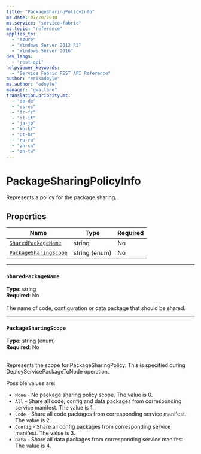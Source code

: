 ```yaml
---
title: "PackageSharingPolicyInfo"
ms.date: 07/20/2018
ms.service: "service-fabric"
ms.topic: "reference"
applies_to: 
  - "Azure"
  - "Windows Server 2012 R2"
  - "Windows Server 2016"
dev_langs: 
  - "rest-api"
helpviewer_keywords: 
  - "Service Fabric REST API Reference"
author: "erikadoyle"
ms.author: "edoyle"
manager: "gwallace"
translation.priority.mt: 
  - "de-de"
  - "es-es"
  - "fr-fr"
  - "it-it"
  - "ja-jp"
  - "ko-kr"
  - "pt-br"
  - "ru-ru"
  - "zh-cn"
  - "zh-tw"
---
```

# PackageSharingPolicyInfo

Represents a policy for the package sharing.

## Properties
| Name | Type | Required |
| --- | --- | --- |
| [`SharedPackageName`](#sharedpackagename) | string | No |
| [`PackageSharingScope`](#packagesharingscope) | string (enum) | No |

____
### `SharedPackageName`
__Type__: string <br/>
__Required__: No<br/>
<br/>
The name of code, configuration or data package that should be shared.

____
### `PackageSharingScope`
__Type__: string (enum) <br/>
__Required__: No<br/>
<br/>


Represents the scope for PackageSharingPolicy. This is specified during DeployServicePackageToNode operation.

Possible values are: 

  - `None` - No package sharing policy scope. The value is 0.
  - `All` - Share all code, config and data packages from corresponding service manifest. The value is 1.
  - `Code` - Share all code packages from corresponding service manifest. The value is 2.
  - `Config` - Share all config packages from corresponding service manifest. The value is 3.
  - `Data` - Share all data packages from corresponding service manifest. The value is 4.



